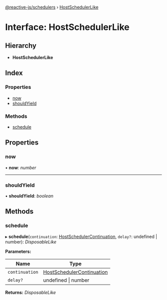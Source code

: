 [@reactive-js/schedulers](../README.md) › [HostSchedulerLike](hostschedulerlike.md)

# Interface: HostSchedulerLike

## Hierarchy

* **HostSchedulerLike**

## Index

### Properties

* [now](hostschedulerlike.md#now)
* [shouldYield](hostschedulerlike.md#shouldyield)

### Methods

* [schedule](hostschedulerlike.md#schedule)

## Properties

###  now

• **now**: *number*

___

###  shouldYield

• **shouldYield**: *boolean*

## Methods

###  schedule

▸ **schedule**(`continuation`: [HostSchedulerContinuation](../README.md#hostschedulercontinuation), `delay?`: undefined | number): *DisposableLike*

**Parameters:**

Name | Type |
------ | ------ |
`continuation` | [HostSchedulerContinuation](../README.md#hostschedulercontinuation) |
`delay?` | undefined &#124; number |

**Returns:** *DisposableLike*
